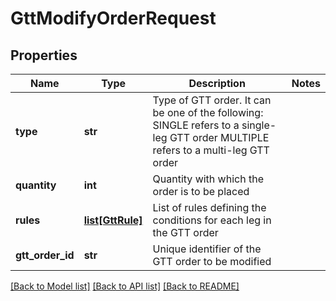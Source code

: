 # GttModifyOrderRequest

## Properties
Name | Type | Description | Notes
------------ | ------------- | ------------- | -------------
**type** | **str** | Type of GTT order. It can be one of the following: SINGLE refers to a single-leg GTT order MULTIPLE refers to a multi-leg GTT order | 
**quantity** | **int** | Quantity with which the order is to be placed | 
**rules** | [**list[GttRule]**](GttRule.md) | List of rules defining the conditions for each leg in the GTT order | 
**gtt_order_id** | **str** | Unique identifier of the GTT order to be modified | 

[[Back to Model list]](../README.md#documentation-for-models) [[Back to API list]](../README.md#documentation-for-api-endpoints) [[Back to README]](../README.md)

